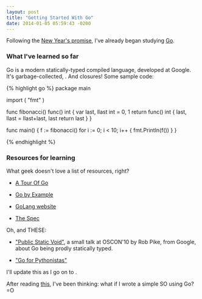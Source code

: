 ```yaml
---
layout: post
title: "Getting Started With Go"
date: 2014-01-05 05:59:43 -0200
---
```


Following the [New Year's promise](/blog/2014/01/01/first/),
I've already began studying [Go](http://golang.org).


### What I've learned so far

Go is a modern statically-typed compiled language, developed at Google. It's
garbage-collected, . And closures!
Some sample code:

{% highlight go %}
package main

import (
	"fmt"
)

func fibonacci() func() int {
	var last, llast int = 0, 1
	return func() int {
		last, llast = llast+last, last
		return last
	}
}

func main() {
	f := fibonacci()
	for i := 0; i < 10; i++ {
		fmt.Println(f())
	}
}

{% endhighlight %}

### Resources for learning

What geek doesn't love a list of resources, right?

- [A Tour Of Go](http://tour.golang.org/)

- [Go by Example](https://gobyexample.com/)

- [GoLang website](http://golang.org)
	
- [The Spec](http://golang.org/ref/spec)

Oh, and THESE:

- ["Public Static Void"](http://www.youtube.com/watch?v=5kj5ApnhPAE), a small
talk at OSCON'10 by Rob Pike, from Google, about Go being prodly statically
typed.

- ["Go for Pythonistas"](https://www.youtube.com/watch?v=elu0VpLzJL8)

I'll update this as I go on to .

After reading [this](http://jvns.ca/blog/2014/01/04/4-paths-to-being-a-kernel-hacker/),
I've been thinking: what if I wrote a simple SO using Go? =O
